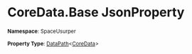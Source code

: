 # CoreData.Base JsonProperty

<small>**Namespace**: SpaceUsurper</small>

<small>**Property Type**: [DataPath](../DataPath-1.md)&lt;[CoreData](../CoreData.md)&gt;</small>

